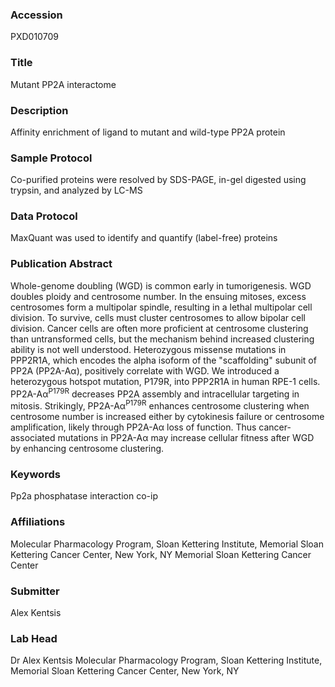 ### Accession
PXD010709

### Title
Mutant PP2A interactome

### Description
Affinity enrichment of ligand to mutant and wild-type PP2A protein

### Sample Protocol
Co-purified proteins were resolved by SDS-PAGE, in-gel digested using trypsin, and analyzed by LC-MS

### Data Protocol
MaxQuant was used to identify and quantify (label-free) proteins

### Publication Abstract
Whole-genome doubling (WGD) is common early in tumorigenesis. WGD doubles ploidy and centrosome number. In the ensuing mitoses, excess centrosomes form a multipolar spindle, resulting in a lethal multipolar cell division. To survive, cells must cluster centrosomes to allow bipolar cell division. Cancer cells are often more proficient at centrosome clustering than untransformed cells, but the mechanism behind increased clustering ability is not well understood. Heterozygous missense mutations in PPP2R1A, which encodes the alpha isoform of the "scaffolding" subunit of PP2A (PP2A-A&#x3b1;), positively correlate with WGD. We introduced a heterozygous hotspot mutation, P179R, into PPP2R1A in human RPE-1 cells. PP2A-A&#x3b1;<sup>P179R</sup> decreases PP2A assembly and intracellular targeting in mitosis. Strikingly, PP2A-A&#x3b1;<sup>P179R</sup> enhances centrosome clustering when centrosome number is increased either by cytokinesis failure or centrosome amplification, likely through PP2A-A&#x3b1; loss of function. Thus cancer-associated mutations in PP2A-A&#x3b1; may increase cellular fitness after WGD by enhancing centrosome clustering.

### Keywords
Pp2a phosphatase interaction co-ip

### Affiliations
Molecular Pharmacology Program, Sloan Kettering Institute, Memorial Sloan Kettering Cancer Center, New York, NY
Memorial Sloan Kettering Cancer Center

### Submitter
Alex Kentsis

### Lab Head
Dr Alex Kentsis
Molecular Pharmacology Program, Sloan Kettering Institute, Memorial Sloan Kettering Cancer Center, New York, NY


